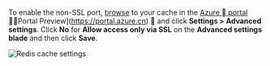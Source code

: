 To enable the non-SSL port, [browse](/documentation/articles/cache-configure/#configure-redis-cache-settings) to your cache in the [Azure  portal](https://portal.azure.cn)  Portal Preview](https://portal.azure.cn)  and click **Settings > Advanced settings**. Click **No** for **Allow access only via SSL** on the **Advanced settings blade** and then click **Save**.

![Redis cache settings](./media/redis-cache-non-ssl-port/redis-cache-non-ssl-port.png)

